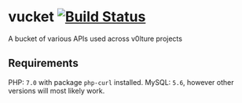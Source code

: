 # vucket [![Build Status](https://travis-ci.org/v0lture/vucket.svg?branch=dev)](https://travis-ci.org/v0lture/vucket)
A bucket of various APIs used across v0lture projects

## Requirements
PHP: `7.0` with package `php-curl` installed.
MySQL: `5.6`, however other versions will most likely work.
